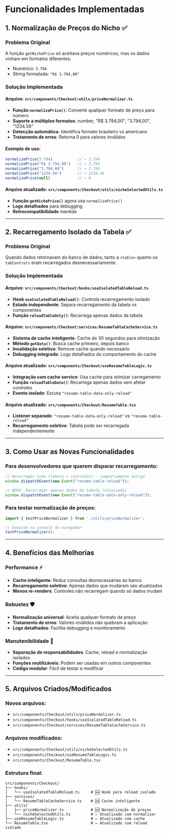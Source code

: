 # Funcionalidades Implementadas

## 1. Normalização de Preços do Nicho ✅

### Problema Original
A função `getNichePrice` só aceitava preços numéricos, mas os dados vinham em formatos diferentes:
- Numérico: `3.794`
- String formatada: `"R$ 3.794,00"`

### Solução Implementada

#### Arquivo: `src/components/Checkout/utils/priceNormalizer.ts`
- **Função `normalizePrice()`**: Converte qualquer formato de preço para número
- **Suporte a múltiplos formatos**: number, "R$ 3.794,00", "3.794,00", "1234.56"
- **Detecção automática**: Identifica formato brasileiro vs americano
- **Tratamento de erros**: Retorna 0 para valores inválidos

#### Exemplo de uso:
```typescript
normalizePrice(3.794)           // → 3.794
normalizePrice("R$ 3.794,00")   // → 3.794
normalizePrice("3.794,00")      // → 3.794
normalizePrice("1234.56")       // → 1234.56
normalizePrice(null)            // → 0
```

#### Arquivo atualizado: `src/components/Checkout/utils/nicheSelectedUtils.ts`
- **Função `getNichePrice()`** agora usa `normalizePrice()`
- **Logs detalhados** para debugging
- **Retrocompatibilidade** mantida

---

## 2. Recarregamento Isolado da Tabela ✅

### Problema Original
Quando dados retornavam do banco de dados, tanto a `<table>` quanto os `tabControls` eram recarregados desnecessariamente.

### Solução Implementada

#### Arquivo: `src/components/Checkout/hooks/useIsolatedTableReload.ts`
- **Hook `useIsolatedTableReload()`**: Controla recarregamento isolado
- **Estado independente**: Separa recarregamento da tabela vs componentes
- **Função `reloadTableOnly()`**: Recarrega apenas dados da tabela

#### Arquivo: `src/components/Checkout/services/ResumeTableCacheService.ts`
- **Sistema de cache inteligente**: Cache de 30 segundos para otimização
- **Método `getData()`**: Busca cache primeiro, depois banco
- **Invalidação seletiva**: Remove cache quando necessário
- **Debugging integrado**: Logs detalhados do comportamento do cache

#### Arquivo atualizado: `src/components/Checkout/useResumeTableLogic.ts`
- **Integração com cache service**: Usa cache para otimizar carregamento
- **Função `reloadTableData()`**: Recarrega apenas dados sem afetar controles
- **Evento isolado**: Escuta `"resume-table-data-only-reload"`

#### Arquivo atualizado: `src/components/Checkout/ResumeTable.tsx`
- **Listener separado**: `"resume-table-data-only-reload"` vs `"resume-table-reload"`
- **Recarregamento seletivo**: Tabela pode ser recarregada independentemente

---

## 3. Como Usar as Novas Funcionalidades

### Para desenvolvedores que querem disparar recarregamento:

```typescript
// Recarregar tudo (tabela + controles) - comportamento antigo
window.dispatchEvent(new Event("resume-table-reload"));

// NOVO: Recarregar apenas dados da tabela (otimizado)
window.dispatchEvent(new Event("resume-table-data-only-reload"));
```

### Para testar normalização de preços:

```typescript
import { testPriceNormalizer } from './utils/priceNormalizer';

// Execute no console do navegador
testPriceNormalizer();
```

---

## 4. Benefícios das Melhorias

### Performance ⚡
- **Cache inteligente**: Reduz consultas desnecessárias ao banco
- **Recarregamento seletivo**: Apenas dados que mudaram são atualizados
- **Menos re-renders**: Controles não recarregam quando só dados mudam

### Robustez 🛡️
- **Normalização universal**: Aceita qualquer formato de preço
- **Tratamento de erros**: Valores inválidos não quebram a aplicação
- **Logs detalhados**: Facilita debugging e monitoramento

### Manutenibilidade 🔧
- **Separação de responsabilidades**: Cache, reload e normalização isolados
- **Funções reutilizáveis**: Podem ser usadas em outros componentes
- **Código modular**: Fácil de testar e modificar

---

## 5. Arquivos Criados/Modificados

### Novos arquivos:
- `src/components/Checkout/utils/priceNormalizer.ts`
- `src/components/Checkout/hooks/useIsolatedTableReload.ts`
- `src/components/Checkout/services/ResumeTableCacheService.ts`

### Arquivos modificados:
- `src/components/Checkout/utils/nicheSelectedUtils.ts`
- `src/components/Checkout/useResumeTableLogic.ts`
- `src/components/Checkout/ResumeTable.tsx`

### Estrutura final:
```
src/components/Checkout/
├── hooks/
│   └── useIsolatedTableReload.ts     # 🆕 Hook para reload isolado
├── services/
│   └── ResumeTableCacheService.ts    # 🆕 Cache inteligente
├── utils/
│   ├── priceNormalizer.ts            # 🆕 Normalização de preços
│   └── nicheSelectedUtils.ts         # ✏️ Atualizado com normalizer
├── useResumeTableLogic.ts            # ✏️ Atualizado com cache
└── ResumeTable.tsx                   # ✏️ Atualizado com reload isolado
```
